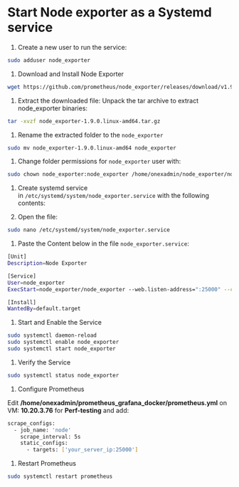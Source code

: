 # Start Node exporter as a Systemd service

1. Create a new user to run the service:

```bash
sudo adduser node_exporter
```

1. Download and Install Node Exporter

```bash
wget https://github.com/prometheus/node_exporter/releases/download/v1.9.0/node_exporter-1.9.0.linux-amd64.tar.gz
```

1. Extract the downloaded file: Unpack the tar archive to extract node_exporter binaries:

```bash
tar -xvzf node_exporter-1.9.0.linux-amd64.tar.gz
```

1. Rename the extracted folder to the `node_exporter` 

```bash
sudo mv node_exporter-1.9.0.linux-amd64 node_exporter
```

1. Change folder permissions for `node_exporter` user with:

```bash
sudo chown node_exporter:node_exporter /home/onexadmin/node_exporter/node_exporter

```

1. Create systemd service in `/etc/systemd/system/node_exporter.service` with the following contents:

2. Open the file: 

```bash
sudo nano /etc/systemd/system/node_exporter.service
```

1. Paste the Content below in the file `node_exporter.service`:

```bash
[Unit]
Description=Node Exporter

[Service]
User=node_exporter
ExecStart=node_exporter/node_exporter --web.listen-address=":25000" --collector.cpu.info --collector.meminfo --collector.diskstats --collector.netdev

[Install]
WantedBy=default.target
```

1. Start and Enable the Service
```bash
sudo systemctl daemon-reload
sudo systemctl enable node_exporter
sudo systemctl start node_exporter
```

1. Verify the Service
```bash
sudo systemctl status node_exporter
```

1. Configure Prometheus

Edit **/home/onexadmin/prometheus_grafana_docker/prometheus.yml** on VM: **10.20.3.76** for **Perf-testing** and add:

```bash
scrape_configs: 
  - job_name: 'node' 
    scrape_interval: 5s 
    static_configs: 
      - targets: ['your_server_ip:25000']
```

1. Restart Prometheus
```bash
sudo systemctl restart prometheus
```

